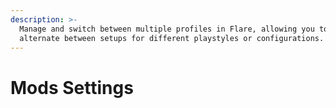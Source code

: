 ```yaml
---
description: >-
  Manage and switch between multiple profiles in Flare, allowing you to easily
  alternate between setups for different playstyles or configurations.
---
```


# Mods Settings

